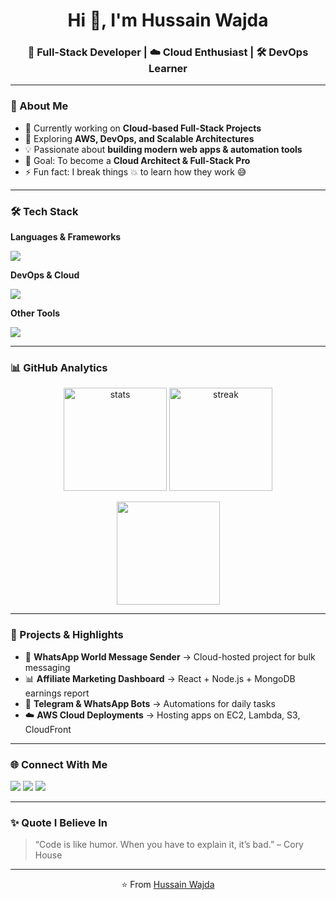 <h1 align="center">Hi 👋, I'm Hussain Wajda</h1>
<h3 align="center">🚀 Full-Stack Developer | ☁️ Cloud Enthusiast | 🛠️ DevOps Learner</h3>

---

### 🌟 About Me
- 🔭 Currently working on **Cloud-based Full-Stack Projects**
- 🌱 Exploring **AWS, DevOps, and Scalable Architectures**
- 💡 Passionate about **building modern web apps & automation tools**
- 🎯 Goal: To become a **Cloud Architect & Full-Stack Pro**
- ⚡ Fun fact: I break things 💥 to learn how they work 😅

---

### 🛠️ Tech Stack
**Languages & Frameworks**
<p>
  <img src="https://skillicons.dev/icons?i=js,ts,react,nodejs,express,mongodb,mysql,php,cpp,java,py" />
</p>

**DevOps & Cloud**
<p>
  <img src="https://skillicons.dev/icons?i=aws,docker,kubernetes,git,github,linux,bash" />
</p>

**Other Tools**
<p>
  <img src="https://skillicons.dev/icons?i=vscode,postman,figma" />
</p>

---

### 📊 GitHub Analytics
<p align="center">
  <img src="https://github-readme-stats.vercel.app/api?username=hussainwajda&show_icons=true&theme=radical" alt="stats" height="165"/>
  <img src="https://github-readme-streak-stats.herokuapp.com/?user=hussainwajda&theme=radical" alt="streak" height="165"/>
</p>

<p align="center">
  <img src="https://github-readme-stats.vercel.app/api/top-langs/?username=hussainwajda&layout=compact&theme=radical" height="165"/>
</p>

---

### 🚀 Projects & Highlights
- 💬 **WhatsApp World Message Sender** → Cloud-hosted project for bulk messaging
- 📊 **Affiliate Marketing Dashboard** → React + Node.js + MongoDB earnings report
- 🤖 **Telegram & WhatsApp Bots** → Automations for daily tasks
- ☁️ **AWS Cloud Deployments** → Hosting apps on EC2, Lambda, S3, CloudFront

---

### 🌐 Connect With Me
<p align="left">
<a href="https://linkedin.com/in/your-link" target="blank"><img src="https://img.shields.io/badge/LinkedIn-0A66C2?style=for-the-badge&logo=linkedin&logoColor=white" /></a>
<a href="mailto:your.email@gmail.com"><img src="https://img.shields.io/badge/Gmail-D14836?style=for-the-badge&logo=gmail&logoColor=white" /></a>
<a href="https://github.com/hussainwajda"><img src="https://img.shields.io/badge/GitHub-100000?style=for-the-badge&logo=github&logoColor=white" /></a>
</p>

---

### ✨ Quote I Believe In
> “Code is like humor. When you have to explain it, it’s bad.” – Cory House  

---
<p align="center">⭐️ From <a href="https://github.com/hussainwajda">Hussain Wajda</a></p>
